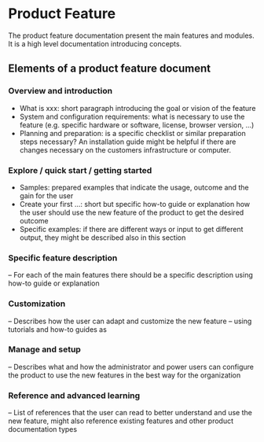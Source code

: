 # Product Feature

The product feature documentation present the main features and modules. It is a high level
documentation introducing concepts.

## Elements of a product feature document

### Overview and introduction

- What is xxx: short paragraph introducing the goal or vision of the feature
- System and configuration requirements: what is necessary to use the feature (e.g. specific hardware or software, license, browser version, …)
- Planning and preparation: is a specific checklist or similar preparation steps necessary? An installation guide might be helpful if there are changes necessary on the customers infrastructure or computer.

### Explore / quick start / getting started

- Samples: prepared examples that indicate the usage, outcome and the gain for the user
- Create your first …: short but specific how-to guide or explanation how the user should use the new feature of the product to get the desired outcome
- Specific examples: if there are different ways or input to get different output, they might be described also in this section

### Specific feature description

– For each of the main features there should be a specific description using how-to guide or explanation

### Customization

– Describes how the user can adapt and customize the new feature – using tutorials and how-to guides as

### Manage and setup

– Describes what and how the administrator and power users can configure the product to use the new features in the best way for the organization

### Reference and advanced learning

– List of references that the user can read to better understand and use the new feature, might also reference existing features and other product documentation types
